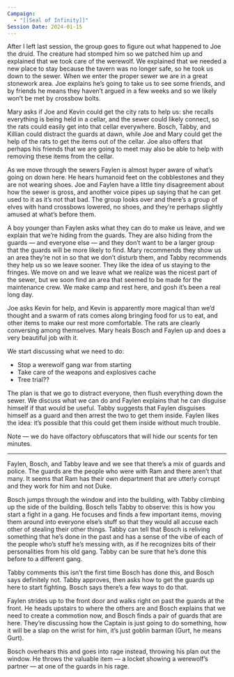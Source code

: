 ```yaml
---
Campaign:
  - "[[Seal of Infinity]]"
Session Date: 2024-01-15
---
```

After I left last session, the group goes to figure out what happened to Joe the druid. The creature had stomped him so we patched him up and explained that we took care of the werewolf. We explained that we needed a new place to stay because the tavern was no longer safe, so he took us down to the sewer. When we enter the proper sewer we are in a great stonework area. Joe explains he’s going to take us to see some friends, and by friends he means they haven’t argued in a few weeks and so we likely won’t be met by crossbow bolts.

Mary asks if Joe and Kevin could get the city rats to help us: she recalls everything is being held in a cellar, and the sewer could likely connect, so the rats could easily get into that cellar everywhere. Bosch, Tabby, and Killian could distract the guards at dawn, while Joe and Mary could get the help of the rats to get the items out of the cellar. Joe also offers that perhaps his friends that we are going to meet may also be able to help with removing these items from the cellar.

As we move through the sewers Faylen is almost hyper aware of what’s going on down here. He hears humanoid feet on the cobblestones and they are not wearing shoes. Joe and Faylen have a little tiny disagreement about how the sewer is gross, and another voice pipes up saying that he can get used to it as it’s not that bad. The group looks over and there’s a group of elves with hand crossbows lowered, no shoes, and they’re perhaps slightly amused at what’s before them.

A boy younger than Faylen asks what they can do to make us leave, and we explain that we’re hiding from the guards. They are also hiding from the guards — and everyone else — and they don’t want to be a larger group that the guards will be more likely to find. Mary recommends they show us an area they’re not in so that we don’t disturb them, and Tabby recommends they help us so we leave sooner. They like the idea of us staying to the fringes. We move on and we leave what we realize was the nicest part of the sewer, but we soon find an area that seemed to be made for the maintenance crew. We make camp and rest here, and gosh it’s been a real long day.

Joe asks Kevin for help, and Kevin is apparently more magical than we’d thought and a swarm of rats comes along bringing food for us to eat, and other items to make our rest more comfortable. The rats are clearly conversing among themselves. Mary heals Bosch and Faylen up and does a very beautiful job with it.

We start discussing what we need to do:

- Stop a werewolf gang war from starting
- Take care of the weapons and explosives cache
- Tree trial??

The plan is that we go to distract everyone, then flush everything down the sewer. We discuss what we can do and Faylen explains that he can disguise himself if that would be useful. Tabby suggests that Faylen disguises himself as a guard and then arrest the two to get them inside. Faylen likes the idea: it’s possible that this could get them inside without much trouble.

Note — we do have olfactory obfuscators that will hide our scents for ten minutes.

---

Faylen, Bosch, and Tabby leave and we see that there’s a mix of guards and police. The guards are the people who were with Ram and there aren’t that many. It seems that Ram has their own department that are utterly corrupt and they work for him and not Duke.

Bosch jumps through the window and into the building, with Tabby climbing up the side of the building. Bosch tells Tabby to observe: this is how you start a fight in a gang. He focuses and finds a few important items, moving them around into everyone else’s stuff so that they would all accuse each other of stealing their other things. Tabby can tell that Bosch is reliving something that he’s done in the past and has a sense of the vibe of each of the people who’s stuff he’s messing with, as if he recognizes bits of their personalities from his old gang. Tabby can be sure that he’s done this before to a different gang.

Tabby comments this isn’t the first time Bosch has done this, and Bosch says definitely not. Tabby approves, then asks how to get the guards up here to start fighting. Bosch says there’s a few ways to do that.

Faylen strides up to the front door and walks right on past the guards at the front. He heads upstairs to where the others are and Bosch explains that we need to create a commotion now, and Bosch finds a pair of guards that are here. They’re discussing how the Captain is just going to do something, how it will be a slap on the wrist for him, it’s just goblin barman (Gurt, he means Gurt).

Bosch overhears this and goes into rage instead, throwing his plan out the window. He throws the valuable item — a locket showing a werewolf’s partner — at one of the guards in his rage.